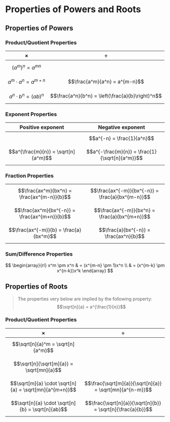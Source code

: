# Properties of Powers and Roots

## Properties of Powers

### Product/Quotient Properties

| $\times$ | $\div$ |
|--|--|
| $$(a^m)^n = a^{mn}$$ | |
| $$a^m \cdot a^n = a^{m+n}$$ | $$\frac{a^m}{a^n} = a^{m-n}$$ |
| $$a^n \cdot b^n = (ab)^n$$ | $$\frac{a^n}{b^n} = \left(\frac{a}{b}\right)^n$$ |

### Exponent Properties

| Positive exponent | Negative exponent |
|--|--|
| | $$a^{-n} = \frac{1}{a^n}$$ |
| $$a^{\frac{m}{n}} = \sqrt[n]{a^m}$$ | $$a^{-\frac{m}{n}} = \frac{1}{\sqrt[n]{a^m}}$$ |

### Fraction Properties

| | |
|--|--|
| $$\frac{ax^m}{bx^n} = \frac{ax^{m-n}}{b}$$ | $$\frac{ax^{-m}}{bx^{-n}} = \frac{a}{bx^{m-n}}$$ |
| $$\frac{ax^m}{bx^{-n}} = \frac{ax^{m+n}}{b}$$ | $$\frac{ax^{-m}}{bx^n} = \frac{a}{bx^{m+n}}$$ |
| $$\frac{ax^{-m}}{b} = \frac{a}{bx^m}$$ | $$\frac{a}{bx^{-n}} = \frac{ax^n}{b}$$ |

### Sum/Difference Properties

$$
\begin{array}{rl}
x^m \pm x^n & = (x^{m-n} \pm 1)x^n
\\
& = (x^{m-k} \pm x^{n-k})x^k
\end{array}
$$

## Properties of Roots

> The properties very below are implied by the following property:
> $$\sqrt[n]{a} = a^{\frac{1}{n}}$$

### Product/Quotient Properties

| $\times$ | $\div$ |
|--|--|
| $$\sqrt[n]{a}^m = \sqrt[n]{a^m}$$ | |
| $$\sqrt[n]{\sqrt[m]{a}} = \sqrt[mn]{a}$$ | |
| $$\sqrt[m]{a} \cdot \sqrt[n]{a} = \sqrt[mn]{a^{m+n}}$$ | $$\frac{\sqrt[m]{a}}{\sqrt[n]{a}} = \sqrt[mn]{a^{n-m}}$$ |
| $$\sqrt[n]{a} \cdot \sqrt[n]{b} = \sqrt[n]{ab}$$ | $$\frac{\sqrt[n]{a}}{\sqrt[n]{b}} = \sqrt[n]{\frac{a}{b}}$$ |
